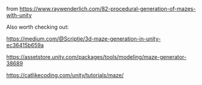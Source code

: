
from https://www.raywenderlich.com/82-procedural-generation-of-mazes-with-unity

Also worth checking out:

https://medium.com/@Scriptie/3d-maze-generation-in-unity-ec36415b659a

https://assetstore.unity.com/packages/tools/modeling/maze-generator-38689

https://catlikecoding.com/unity/tutorials/maze/